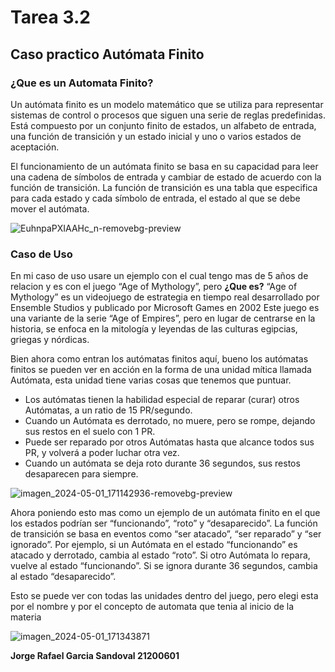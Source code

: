 # Tarea 3.2
## Caso practico Autómata Finito
### ¿Que es un Automata Finito?
Un autómata finito es un modelo matemático que se utiliza para representar sistemas de control o procesos que siguen una serie de reglas predefinidas.
Está compuesto por un conjunto finito de estados, un alfabeto de entrada, una función de transición y un estado inicial y uno o varios estados de aceptación.

El funcionamiento de un autómata finito se basa en su capacidad para leer una cadena de símbolos de entrada y cambiar de estado de acuerdo con la función de transición.
La función de transición es una tabla que especifica para cada estado y cada símbolo de entrada, el estado al que se debe mover el autómata.

![EuhnpaPXIAAHc_n-removebg-preview](https://github.com/PZ222/Lenguajes_y_Automatas_Manin/assets/103959963/5d7ddacb-8111-499f-9c18-787b190fa10d)

### Caso de Uso
En mi caso de uso usare un ejemplo con el cual tengo mas de 5 años de relacion y es con el juego “Age of Mythology”, pero **¿Que es?** “Age of Mythology” es un videojuego de estrategia en tiempo real desarrollado por Ensemble Studios y publicado por Microsoft Games en 2002
Este juego es una variante de la serie “Age of Empires”, pero en lugar de centrarse en la historia, se enfoca en la mitología y leyendas de las culturas egipcias, griegas y nórdicas.

Bien ahora como entran los autómatas finitos aquí, bueno los autómatas finitos se pueden ver en acción en la forma de una unidad mítica llamada Autómata, esta unidad tiene varias cosas que tenemos que puntuar.
- Los autómatas tienen la habilidad especial de reparar (curar) otros Autómatas, a un ratio de 15 PR/segundo.
- Cuando un Autómata es derrotado, no muere, pero se rompe, dejando sus restos en el suelo con 1 PR.
- Puede ser reparado por otros Autómatas hasta que alcance todos sus PR, y volverá a poder luchar otra vez.
- Cuando un autómata se deja roto durante 36 segundos, sus restos desaparecen para siempre.

![imagen_2024-05-01_171142936-removebg-preview](https://github.com/PZ222/Lenguajes_y_Automatas_Manin/assets/103959963/85492d13-9eac-4aa1-b8e3-18ba9cd3c0f4)

Ahora poniendo esto mas como un ejemplo de un autómata finito en el que los estados podrían ser “funcionando”, “roto” y “desaparecido”. La función de transición se basa en eventos como “ser atacado”, “ser reparado” y “ser ignorado”. Por ejemplo, si un Autómata en el estado “funcionando” es atacado y derrotado, cambia al estado “roto”. Si otro Autómata lo repara, vuelve al estado “funcionando”. Si se ignora durante 36 segundos, cambia al estado “desaparecido”.

Esto se puede ver con todas las unidades dentro del juego, pero elegi esta por el nombre y por el concepto de automata que tenia al inicio de la materia

![imagen_2024-05-01_171343871](https://github.com/PZ222/Lenguajes_y_Automatas_Manin/assets/103959963/ff05c902-317f-4838-9611-08ec029793c7)

**Jorge Rafael Garcia Sandoval 21200601**
